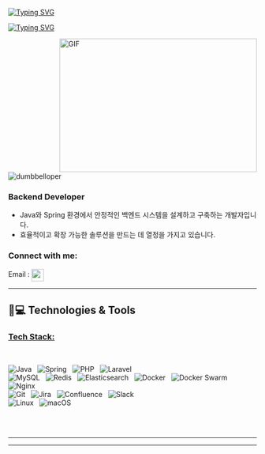 <a href="https://git.io/typing-svg"><img src="https://readme-typing-svg.herokuapp.com?font=Fira+Code&weight=600&size=30&duration=3000&pause=5000&color=851c73&center=true&vCenter=true&width=1000&lines=Hey+there%2C+I'm+dumbbelloper" alt="Typing SVG" /></a>

<a href="https://git.io/typing-svg"><img src="https://readme-typing-svg.herokuapp.com?font=Fira+Code&weight=400&size=25&duration=3000&pause=5000&color=32A8BBFF&center=true&vCenter=true&width=1000&lines=A+passionate+backend+developer+from+South+Korea" alt="Typing SVG" /></a>

<img align="right" top="500" height="270" width="400" alt="GIF" src="https://github.com/sharif-islam96403/sharif-islam96403/blob/main/CatCode.gif">

<p align="left"> <img src="https://komarev.com/ghpvc/?username=dumbbelloper&label=Profile%20views&base=0&abbreviated=true&color=252da1&style=for-the-badge" alt="dumbbelloper" /> </p>
  <h3> Backend Developer </h3>
 
  - Java와 Spring 환경에서 안정적인 백엔드 시스템을 설계하고 구축하는 개발자입니다.
  - 효율적이고 확장 가능한 솔루션을 만드는 데 열정을 가지고 있습니다.

<h3 align="left">Connect with me:</h3>

Email : <a href="https://mail.google.com/mail/?view=cm&fs=1&to=dumbbelloper@gmail.com"><img align="center" width="25px" src="https://img.icons8.com/?size=100&id=qyRpAggnV0zH&format=png&color=000000"></a>

<hr>

## 🚀💻 Technologies & Tools

### <u>Tech Stack:</u>
<br>

![Java](https://img.shields.io/badge/java-%23ED8B00.svg?style=for-the-badge&logo=openjdk&logoColor=white)
&nbsp;
![Spring](https://img.shields.io/badge/spring-%236DB33F.svg?style=for-the-badge&logo=spring&logoColor=white)
&nbsp;
![PHP](https://img.shields.io/badge/php-%23777BB4.svg?style=for-the-badge&logo=php&logoColor=white)
&nbsp;
![Laravel](https://img.shields.io/badge/laravel-%23FF2D20.svg?style=for-the-badge&logo=laravel&logoColor=white)
&nbsp;
<br>
![MySQL](https://img.shields.io/badge/mysql-4479A1.svg?style=for-the-badge&logo=mysql&logoColor=white)
&nbsp;
![Redis](https://img.shields.io/badge/redis-%23DC382D.svg?style=for-the-badge&logo=redis&logoColor=white)
&nbsp;
![Elasticsearch](https://img.shields.io/badge/elasticsearch-%23005571.svg?style=for-the-badge&logo=elasticsearch&logoColor=white)
&nbsp;
![Docker](https://img.shields.io/badge/docker-%230db7ed.svg?style=for-the-badge&logo=docker&logoColor=white)
&nbsp;
![Docker Swarm](https://img.shields.io/badge/docker%20swarm-%230db7ed.svg?style=for-the-badge&logo=docker&logoColor=white)
&nbsp;
![Nginx](https://img.shields.io/badge/nginx-%23009639.svg?style=for-the-badge&logo=nginx&logoColor=white)
&nbsp;
<br>
![Git](https://img.shields.io/badge/git-%23F05033.svg?style=for-the-badge&logo=git&logoColor=white)
&nbsp;
![Jira](https://img.shields.io/badge/jira-%230A0FFF.svg?style=for-the-badge&logo=jira&logoColor=white)
&nbsp;
![Confluence](https://img.shields.io/badge/confluence-%23036CB5.svg?style=for-the-badge&logo=confluence&logoColor=white)
&nbsp;
![Slack](https://img.shields.io/badge/slack-4A154B?style=for-the-badge&logo=slack&logoColor=white)
&nbsp;
<br>
![Linux](https://img.shields.io/badge/Linux-FCC624?style=for-the-badge&logo=linux&logoColor=black)
&nbsp;
![macOS](https://img.shields.io/badge/mac%20os-000000?style=for-the-badge&logo=macos&logoColor=F0F0F0)
&nbsp;

<br>
<br>
<hr>

------

